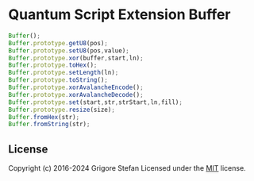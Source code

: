 # Quantum Script Extension Buffer

```javascript
Buffer();
Buffer.prototype.getU8(pos);
Buffer.prototype.setU8(pos,value);
Buffer.prototype.xor(buffer,start,ln);
Buffer.prototype.toHex();
Buffer.prototype.setLength(ln);
Buffer.prototype.toString();
Buffer.prototype.xorAvalancheEncode();
Buffer.prototype.xorAvalancheDecode();
Buffer.prototype.set(start,str,strStart,ln,fill);
Buffer.prototype.resize(size);
Buffer.fromHex(str);
Buffer.fromString(str);
```

## License

Copyright (c) 2016-2024 Grigore Stefan
Licensed under the [MIT](LICENSE) license.
